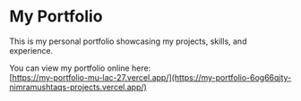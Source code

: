 # My Portfolio

This is my personal portfolio showcasing my projects, skills, and experience.

You can view my portfolio online here:  
[https://my-portfolio-mu-lac-27.vercel.app/](https://my-portfolio-6og66qjty-nimramushtaqs-projects.vercel.app/)
